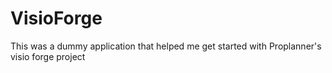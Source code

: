 # VisioForge
This was a dummy application that helped me get started with Proplanner's visio forge project
